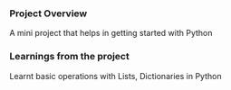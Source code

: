 ### Project Overview

 A mini project that helps in getting started with Python


### Learnings from the project

 Learnt basic operations with Lists, Dictionaries in Python


